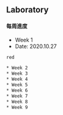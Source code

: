 ## Laboratory
#### **每周進度**
* Week 1
* Date: 2020.10.27
```diff
red

* Week 2
* Week 3
* Week 4
* Week 5
* Week 6
* Week 7
* Week 8
* Week 9
